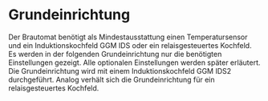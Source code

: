 # Grundeinrichtung

Der Brautomat benötigt als Mindestausstattung einen Temperatursensor und ein Induktionskochfeld GGM IDS oder ein relaisgesteuertes Kochfeld. Es werden in der folgenden Grundeinrichtung nur die benötigten Einstellungen gezeigt. Alle optionalen Einstellungen werden später erläutert. Die Grundeinrichtung wird mit einem Induktionskochfeld GGM IDS2 durchgeführt. Analog verhält sich die Grundeinrichtung für ein relaisgesteuertes Kochfeld.
